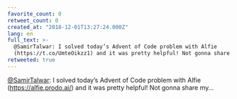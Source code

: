 ```yaml
---
favorite_count: 0
retweet_count: 0
created_at: "2018-12-01T13:27:24.000Z"
lang: en
full_text: >-
  @SamirTalwar: I solved today’s Advent of Code problem with Alfie
  (https://t.co/UmteOikzz1) and it was pretty helpful! Not gonna share my…
retweeted: true
---
```


[@SamirTalwar](https://twitter.com/SamirTalwar): I solved today’s Advent of Code
problem with Alfie (<https://alfie.prodo.ai/>) and it was pretty helpful! Not
gonna share my…
